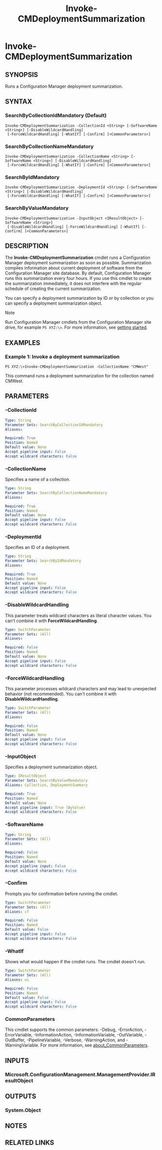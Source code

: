 ﻿---
description: Runs a Configuration Manager deployment summarization.
external help file: AdminUI.PS.dll-Help.xml
Module Name: ConfigurationManager
ms.date: 05/05/2019
schema: 2.0.0
title: Invoke-CMDeploymentSummarization
---

# Invoke-CMDeploymentSummarization

## SYNOPSIS
Runs a Configuration Manager deployment summarization.

## SYNTAX

### SearchByCollectionIdMandatory (Default)
```
Invoke-CMDeploymentSummarization -CollectionId <String> [-SoftwareName <String>] [-DisableWildcardHandling]
 [-ForceWildcardHandling] [-WhatIf] [-Confirm] [<CommonParameters>]
```

### SearchByCollectionNameMandatory
```
Invoke-CMDeploymentSummarization -CollectionName <String> [-SoftwareName <String>] [-DisableWildcardHandling]
 [-ForceWildcardHandling] [-WhatIf] [-Confirm] [<CommonParameters>]
```

### SearchByIdMandatory
```
Invoke-CMDeploymentSummarization -DeploymentId <String> [-SoftwareName <String>] [-DisableWildcardHandling]
 [-ForceWildcardHandling] [-WhatIf] [-Confirm] [<CommonParameters>]
```

### SearchByValueMandatory
```
Invoke-CMDeploymentSummarization -InputObject <IResultObject> [-SoftwareName <String>]
 [-DisableWildcardHandling] [-ForceWildcardHandling] [-WhatIf] [-Confirm] [<CommonParameters>]
```

## DESCRIPTION
The **Invoke-CMDeploymentSummarization** cmdlet runs a Configuration Manager deployment summarization as soon as possible.
Summarization compiles information about current deployment of software from the Configuration Manager site database.
By default, Configuration Manager runs this summarization every four hours.
If you use this cmdlet to create the summarization immediately, it does not interfere with the regular schedule of creating the current summarization.

You can specify a deployment summarization by ID or by collection or you can specify a deployment summarization object.

> [!NOTE]
> Run Configuration Manager cmdlets from the Configuration Manager site drive, for example `PS XYZ:\>`. For more information, see [getting started](/powershell/sccm/overview).

## EXAMPLES

### Example 1: Invoke a deployment summarization
```
PS XYZ:\>Invoke-CMDeploymentSummarization -CollectionName "CMWest"
```

This command runs a deployment summarization for the collection named CMWest.

## PARAMETERS

### -CollectionId
```yaml
Type: String
Parameter Sets: SearchByCollectionIdMandatory
Aliases:

Required: True
Position: Named
Default value: None
Accept pipeline input: False
Accept wildcard characters: False
```

### -CollectionName
Specifies a name of a collection.

```yaml
Type: String
Parameter Sets: SearchByCollectionNameMandatory
Aliases:

Required: True
Position: Named
Default value: None
Accept pipeline input: False
Accept wildcard characters: False
```

### -DeploymentId
Specifies an ID of a deployment.

```yaml
Type: String
Parameter Sets: SearchByIdMandatory
Aliases:

Required: True
Position: Named
Default value: None
Accept pipeline input: False
Accept wildcard characters: False
```

### -DisableWildcardHandling

This parameter treats wildcard characters as literal character values. You can't combine it with **ForceWildcardHandling**.

```yaml
Type: SwitchParameter
Parameter Sets: (All)
Aliases:

Required: False
Position: Named
Default value: None
Accept pipeline input: False
Accept wildcard characters: False
```

### -ForceWildcardHandling

This parameter processes wildcard characters and may lead to unexpected behavior (not recommended). You can't combine it with **DisableWildcardHandling**.

```yaml
Type: SwitchParameter
Parameter Sets: (All)
Aliases:

Required: False
Position: Named
Default value: None
Accept pipeline input: False
Accept wildcard characters: False
```

### -InputObject
Specifies a deployment summarization object.

```yaml
Type: IResultObject
Parameter Sets: SearchByValueMandatory
Aliases: Collection, DeploymentSummary

Required: True
Position: Named
Default value: None
Accept pipeline input: True (ByValue)
Accept wildcard characters: False
```

### -SoftwareName
```yaml
Type: String
Parameter Sets: (All)
Aliases:

Required: False
Position: Named
Default value: None
Accept pipeline input: False
Accept wildcard characters: False
```

### -Confirm
Prompts you for confirmation before running the cmdlet.

```yaml
Type: SwitchParameter
Parameter Sets: (All)
Aliases: cf

Required: False
Position: Named
Default value: False
Accept pipeline input: False
Accept wildcard characters: False
```

### -WhatIf

Shows what would happen if the cmdlet runs. The cmdlet doesn't run.

```yaml
Type: SwitchParameter
Parameter Sets: (All)
Aliases: wi

Required: False
Position: Named
Default value: False
Accept pipeline input: False
Accept wildcard characters: False
```

### CommonParameters
This cmdlet supports the common parameters: -Debug, -ErrorAction, -ErrorVariable, -InformationAction, -InformationVariable, -OutVariable, -OutBuffer, -PipelineVariable, -Verbose, -WarningAction, and -WarningVariable. For more information, see [about_CommonParameters](http://go.microsoft.com/fwlink/?LinkID=113216).

## INPUTS

### Microsoft.ConfigurationManagement.ManagementProvider.IResultObject

## OUTPUTS

### System.Object
## NOTES

## RELATED LINKS
